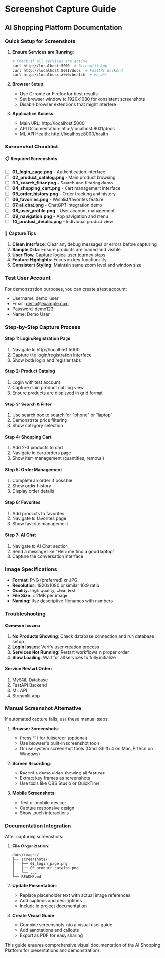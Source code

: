 # Screenshot Capture Guide
## AI Shopping Platform Documentation

### Quick Setup for Screenshots

1. **Ensure Services are Running**:
   ```bash
   # Check if all services are active
   curl http://localhost:5000  # Streamlit App
   curl http://localhost:8001/docs  # FastAPI Backend
   curl http://localhost:8000/health  # ML API
   ```

2. **Browser Setup**:
   - Use Chrome or Firefox for best results
   - Set browser window to 1920x1080 for consistent screenshots
   - Disable browser extensions that might interfere

3. **Application Access**:
   - Main URL: http://localhost:5000
   - API Documentation: http://localhost:8001/docs
   - ML API Health: http://localhost:8000/health

### Screenshot Checklist

#### 📋 Required Screenshots

- [ ] **01_login_page.png** - Authentication interface
- [ ] **02_product_catalog.png** - Main product browsing
- [ ] **03_search_filter.png** - Search and filtering demo
- [ ] **04_shopping_cart.png** - Cart management interface
- [ ] **05_order_history.png** - Order tracking and history
- [ ] **06_favorites.png** - Wishlist/favorites feature
- [ ] **07_ai_chat.png** - ChatGPT integration demo
- [ ] **08_user_profile.png** - User account management
- [ ] **09_navigation.png** - App navigation and menu
- [ ] **10_product_details.png** - Individual product view

#### 🎯 Capture Tips

1. **Clean Interface**: Clear any debug messages or errors before capturing
2. **Sample Data**: Ensure products are loaded and visible
3. **User Flow**: Capture logical user journey steps
4. **Feature Highlights**: Focus on key functionality
5. **Consistent Styling**: Maintain same zoom level and window size

### Test User Account
For demonstration purposes, you can create a test account:
- Username: demo_user
- Email: demo@example.com
- Password: demo123
- Name: Demo User

### Step-by-Step Capture Process

#### Step 1: Login/Registration Page
1. Navigate to http://localhost:5000
2. Capture the login/registration interface
3. Show both login and register tabs

#### Step 2: Product Catalog
1. Login with test account
2. Capture main product catalog view
3. Ensure products are displayed in grid format

#### Step 3: Search & Filter
1. Use search box to search for "phone" or "laptop"
2. Demonstrate price filtering
3. Show category selection

#### Step 4: Shopping Cart
1. Add 2-3 products to cart
2. Navigate to cart/orders page
3. Show item management (quantities, removal)

#### Step 5: Order Management
1. Complete an order if possible
2. Show order history
3. Display order details

#### Step 6: Favorites
1. Add products to favorites
2. Navigate to favorites page
3. Show favorite management

#### Step 7: AI Chat
1. Navigate to AI Chat section
2. Send a message like "Help me find a good laptop"
3. Capture the conversation interface

### Image Specifications
- **Format**: PNG (preferred) or JPG
- **Resolution**: 1920x1080 or similar 16:9 ratio
- **Quality**: High quality, clear text
- **File Size**: < 2MB per image
- **Naming**: Use descriptive filenames with numbers

### Troubleshooting

#### Common Issues:
1. **No Products Showing**: Check database connection and run database setup
2. **Login Issues**: Verify user creation process
3. **Services Not Running**: Restart workflows in proper order
4. **Slow Loading**: Wait for all services to fully initialize

#### Service Restart Order:
1. MySQL Database
2. FastAPI Backend  
3. ML API
4. Streamlit App

### Manual Screenshot Alternative

If automated capture fails, use these manual steps:

1. **Browser Screenshots**:
   - Press F11 for fullscreen (optional)
   - Use browser's built-in screenshot tools
   - Or use system screenshot tools (Cmd+Shift+4 on Mac, PrtScn on Windows)

2. **Screen Recording**:
   - Record a demo video showing all features
   - Extract key frames as screenshots
   - Use tools like OBS Studio or QuickTime

3. **Mobile Screenshots**:
   - Test on mobile devices
   - Capture responsive design
   - Show touch interactions

### Documentation Integration

After capturing screenshots:

1. **File Organization**:
   ```
   docs/images/
   ├── screenshots/
   │   ├── 01_login_page.png
   │   ├── 02_product_catalog.png
   │   └── ...
   └── README.md
   ```

2. **Update Presentation**:
   - Replace placeholder text with actual image references
   - Add captions and descriptions
   - Include in project documentation

3. **Create Visual Guide**:
   - Combine screenshots into a visual user guide
   - Add annotations and callouts
   - Export as PDF for easy sharing

This guide ensures comprehensive visual documentation of the AI Shopping Platform for presentations and demonstrations.